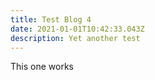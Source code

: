```yaml
---
title: Test Blog 4
date: 2021-01-01T10:42:33.043Z
description: Yet another test
---
```

This one works